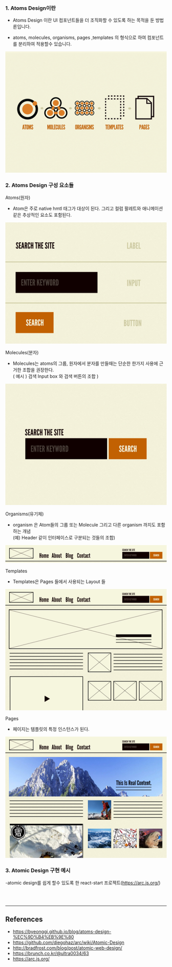 ### 1. Atoms Design이란

- Atoms Design 이란 UI 컴포넌트들을 더 조직화할 수 있도록 하는 목적을 둔 방법론입니다.

- atoms, molecules, organisms, pages ,templates 의 형식으로 하여 컴포넌트를 분리하여 적용할수 있습니다.

![Atoms Design이란](../Images/2019/07/20190730-1407-01.png)

### 2. Atoms Design 구성 요소들

Atoms(원자)

- Atom은 주로 native hmtl 태그가 대상이 된다. 그리고 컬럼 팔레트와 애니메이션 같은 추상적인 요소도 포함된다.

![Atoms(원자)](../Images/2019/07/20190730-1407-02.png)

Molecules(분자)

- Molecules는 atoms의 그룹, 원자에서 분자를 만들때는 단순한 한가지 사용에 근거한 조합을 권장한다. <br/>( 예시 ) 검색 Input box 와 검색 버튼의 조합 )

![Molecules(분자)](../Images/2019/07/20190730-1407-03.png)

Organisms(유기체)

- organism 은 Atom들의 그룹 또는 Molecule 그리고 다른 organism 까지도 포함하는 개념<br/>
  (예) Header 같이 인터페이스로 구분되는 것들의 조합)

![Organisms(유기체)](../Images/2019/07/20190730-1407-04.png)

Templates

- Templates은 Pages 들에서 사용되는 Layout 들

![Templates](../Images/2019/07/20190730-1407-05.png)

Pages

- 페이지는 템플릿의 특정 인스턴스가 된다.

![Pages](../Images/2019/07/20190730-1407-06.png)

### 3. Atomic Design 구현 예시

-atomic design를 쉽게 할수 있도록 한 react-start 프로젝트(https://arc.js.org/)

<br/><br/>

---

## References

- https://byeonggi.github.io/blog/atoms-design-%EC%9D%B4%EB%9E%80
- https://github.com/diegohaz/arc/wiki/Atomic-Design
- http://bradfrost.com/blog/post/atomic-web-design/
- https://brunch.co.kr/@ultra0034/63
- https://arc.js.org/
